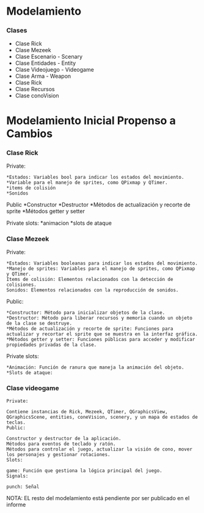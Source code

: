 # Modelamiento 

### Clases

* Clase Rick 
* Clase Mezeek
* Clase Escenario - Scenary
* Clase Entidades - Entity
* Clase Videojuego - Videogame
* Clase Arma - Weapon
* Clase Rick 
* Clase Recursos
* Clase conoVision


# Modelamiento Inicial Propenso a Cambios

### Clase Rick

Private:

    *Estados: Variables bool para indicar los estados del movimiento.
    *Variable para el manejo de sprites, como QPixmap y QTimer.
    *items de colisión
    *Sonidos

Public
    *Constructor
    *Destructor
    *Métodos de actualización y recorte de sprite
    *Métodos getter y setter

Private slots:
    *animacion
    *slots de ataque

### Clase Mezeek
Private:

    *Estados: Variables booleanas para indicar los estados del movimiento.
    *Manejo de sprites: Variables para el manejo de sprites, como QPixmap y QTimer.
    Items de colisión: Elementos relacionados con la detección de colisiones.
    Sonidos: Elementos relacionados con la reproducción de sonidos.

Public:

    *Constructor: Método para inicializar objetos de la clase.
    *Destructor: Método para liberar recursos y memoria cuando un objeto de la clase se destruye.
    *Métodos de actualización y recorte de sprite: Funciones para actualizar y recortar el sprite que se muestra en la interfaz gráfica.
    *Métodos getter y setter: Funciones públicas para acceder y modificar propiedades privadas de la clase.

Private slots:

    *Animación: Función de ranura que maneja la animación del objeto.
    *Slots de ataque: 


### Clase videogame
    Private:

    Contiene instancias de Rick, Mezeek, QTimer, QGraphicsView, QGraphicsScene, entities, coneVision, scenery, y un mapa de estados de teclas.
    Public:

    Constructor y destructor de la aplicación.
    Métodos para eventos de teclado y ratón.
    Métodos para controlar el juego, actualizar la visión de cono, mover los personajes y gestionar rotaciones.
    Slots:

    game: Función que gestiona la lógica principal del juego.
    Signals:

    punch: Señal



NOTA: EL resto del modelamiento está pendiente por ser publicado en el informe